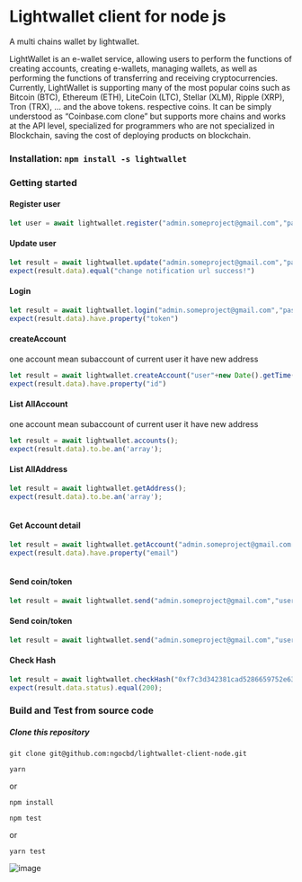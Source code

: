 # Lightwallet client for node js
A multi chains wallet by lightwallet.

LightWallet is an e-wallet service, allowing users to perform the functions of creating accounts, creating e-wallets, managing wallets, as well as performing the functions of transferring and receiving cryptocurrencies. Currently, LightWallet is supporting many of the most popular coins such as Bitcoin (BTC), Ethereum (ETH), LiteCoin (LTC), Stellar (XLM), Ripple (XRP), Tron (TRX), ... and the above tokens. respective coins. It can be simply understood as “Coinbase.com clone” but supports more chains and works at the API level, specialized for programmers who are not specialized in Blockchain, saving the cost of deploying products on blockchain.

### Installation: **`npm install -s lightwallet`**



### Getting started

#### Register user
```js
let user = await lightwallet.register("admin.someproject@gmail.com","passwordonlyfortest","https://somewhere.com/");
```

#### Update user
```js
let result = await lightwallet.update("admin.someproject@gmail.com","passwordonlyfortest","https://somewhere.com/",true);
expect(result.data).equal("change notification url success!")
```

#### Login
```js
let result = await lightwallet.login("admin.someproject@gmail.com","passwordonlyfortest");
expect(result.data).have.property("token")
```

#### createAccount
one account mean subaccount of current user it have new address

```js
let result = await lightwallet.createAccount("user"+new Date().getTime(),"TRX");
expect(result.data).have.property("id")		
```

#### List AllAccount
one account mean subaccount of current user it have new address

```js
let result = await lightwallet.accounts();
expect(result.data).to.be.an('array');		
```


#### List AllAddress


```js
let result = await lightwallet.getAddress();
expect(result.data).to.be.an('array');
		
```
#### Get Account detail


```js
let result = await lightwallet.getAccount("admin.someproject@gmail.com|user.someproject@gmail.com");
expect(result.data).have.property("email")
		
```


#### Send coin/token


```js
let result = await lightwallet.send("admin.someproject@gmail.com","user.someproject@gmail.com","TWCAqe8QtcmaRLvBSfF3YQSFCmq5wusNYU",1,"TRX","{gasValue:3}","0.00063","no description");		
```

#### Send coin/token


```js
let result = await lightwallet.send("admin.someproject@gmail.com","user.someproject@gmail.com","TWCAqe8QtcmaRLvBSfF3YQSFCmq5wusNYU",1,"TRX","{gasValue:3}","0.00063","no description");		
```


#### Check Hash


```js
let result = await lightwallet.checkHash("0xf7c3d342381cad5286659752e63673fbab104634f620a2aa37bae189074ebd78","ETH");
expect(result.data.status).equal(200);	
```


### Build and Test from source code

##### Clone this repository 

```
git clone git@github.com:ngocbd/lightwallet-client-node.git
```

```
yarn
```
or
```
npm install
```

```
npm test
```
or 
```
yarn test
```

![image](https://user-images.githubusercontent.com/439333/130896139-95a37a27-7d1b-4d31-846f-fc27511c3bf3.png)



